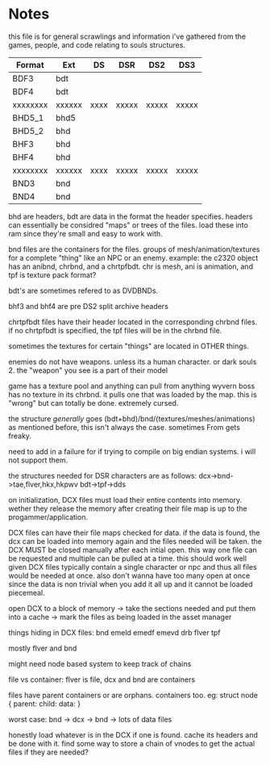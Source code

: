 # Notes
this file is for general scrawlings and information i've gathered from the games, people, and code relating to souls structures.

| Format | Ext  | DS | DSR | DS2 | DS3 |
|--------|------|----|-----|-----|-----|
| BDF3   | bdt  |    |     |     |     |
| BDF4   | bdt  |    |     |     |     |
|xxxxxxxx|xxxxxx|xxxx|xxxxx|xxxxx|xxxxx|
| BHD5_1 | bhd5 |    |     |     |     |
| BHD5_2 | bhd  |    |     |     |     |
| BHF3   | bhd  |    |     |     |     |
| BHF4   | bhd  |    |     |     |     |
|xxxxxxxx|xxxxxx|xxxx|xxxxx|xxxxx|xxxxx|
| BND3   | bnd  |    |     |     |     |
| BND4   | bnd  |    |     |     |     |


bhd are headers, bdt are data in the format the header specifies.
headers can essentially be considred "maps" or trees of the files.
load these into ram since they're small and easy to work with.

bnd files are the containers for the files. groups of mesh/animation/textures for a complete "thing" like an NPC or an enemy. example:
the c2320 object has an anibnd, chrbnd, and a chrtpfbdt.
chr is mesh, ani is animation, and tpf is texture pack format?

bdt's are sometimes refered to as DVDBNDs. 

bhf3 and bhf4 are pre DS2 split archive headers

chrtpfbdt files have their header located in the corresponding chrbnd files. if no chrtpfbdt is specified, the tpf files will be in the chrbnd file.

sometimes the textures for certain "things" are located in OTHER things.

enemies do not have weapons. unless its a human character. or dark souls 2.
the "weapon" you see is a part of their model

game has a texture pool and anything can pull from anything
wyvern boss has no texture in its chrbnd. it pulls one that was loaded by the map.
this is "wrong" but can totally be done. extremely cursed.

the structure *generally* goes (bdt+bhd)/bnd/(textures/meshes/animations)
as mentioned before, this isn't always the case. sometimes From gets freaky.

need to add in a failure for if trying to compile on big endian systems. i will not support them.


the structures needed for DSR characters are as follows:
dcx->bnd->tae,flver,hkx,hkpwv
bdt->tpf->dds

on initialization, DCX files must load their entire contents into memory. wether they release the memory after creating their file map is up to the progammer/application.

DCX files can have their file maps checked for data. if the data is found, the dcx can be loaded into memory again and the files needed will be taken. the DCX MUST be closed manually after each intial open. this way one file can be requested and multiple can be pulled at a time. this should work well given DCX files typically contain a single character or npc and thus all files would be needed at once. also don't wanna have too many open at once since the data is non trivial when you add it all up and it cannot be loaded piecemeal.

open DCX to a block of memory -> take the sections needed and put them into a cache -> mark the files as being loaded in the asset manager

things hiding in DCX files:
bnd
emeld
emedf
emevd
drb
flver
tpf

mostly flver and bnd

might need node based system to keep track of chains

file vs container: 
flver is file, dcx and bnd are containers

files have parent containers or are orphans. containers too.
eg:
struct node
{
	parent:
	child:
	data:
}

worst case: bnd -> dcx -> bnd -> lots of data files

honestly load whatever is in the DCX if one is found. cache its headers and be done with it. find some way to store a chain of vnodes to get the actual files if they are needed?